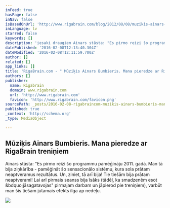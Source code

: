```yaml
---
inFeed: true
hasPage: false
inNav: false
isBasedOnUrl: 'http://www.rigabrain.com/blog/2012/08/08/muzikis-ainars-bumbieris-mana-pieredze-ar-rigabrain-treniniem/'
inLanguage: lv
starred: false
keywords: []
description: 'iesaki draugiem Ainars stāsta: "Es pirmo reizi šo programmu pamēģināju 2011. gadā. Man tā bija ziņkārība - pamēģināt šo sensacionālo sistēmu, kura sola prātam neaptveramus rezultātus. Un, ziniet, tā arī bija! Tie tiešām bija prātam neaptverami! Lai arī pirmais seanss bija īsāks (tādēļ, ka smadzenēm esot „jāsagatavojas" pirmajam darbam un jāpierod pie treniņiem), varbūt man šis tiešām jūtamais efekts ilga ap nedēļu.'
datePublished: '2016-02-08T12:13:40.304Z'
dateModified: '2016-02-08T12:11:59.700Z'
author: []
related: []
app_links: []
title: 'RigaBrain.com - " Mūziķis Ainars Bumbieris. Mana pieredze ar RigaBrain treniņiem - RigaBrain blogs'
authors: []
publisher:
  name: Rigabrain
  domain: www.rigabrain.com
  url: 'http://www.rigabrain.com'
  favicon: 'http://www.rigabrain.com/favicon.png'
sourcePath: _posts/2016-02-08-rigabraincom-muzikis-ainars-bumbieris-mana-pieredze-ar.md
published: true
_context: 'http://schema.org'
_type: MediaObject

---
```

<article style=""><h1>Mūziķis Ainars Bumbieris. Mana pieredze ar RigaBrain treniņiem</h1><p>Ainars stāsta: "Es pirmo reizi šo programmu pamēģināju 2011. gadā. Man tā bija ziņkārība - pamēģināt šo sensacionālo sistēmu, kura sola prātam neaptveramus rezultātus. Un, ziniet, tā arī bija! Tie tiešām bija prātam neaptverami! Lai arī pirmais seanss bija īsāks (tādēļ, ka smadzenēm esot &amp;bdquo;jāsagatavojas" pirmajam darbam un jāpierod pie treniņiem), varbūt man šis tiešām jūtamais efekts ilga ap nedēļu.</p><img src="https://s3-us-west-2.amazonaws.com/the-grid-img/p/d1a4350da582088200f40d182d3e587272055416.jpg" /></article>